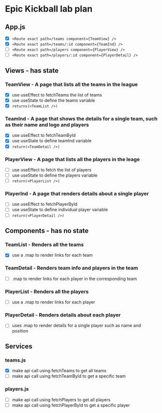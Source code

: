 # Epic Kickball lab plan

## App.js

- [x] `<Route exact path=/teams component={TeamView} />`
- [x] `<Route exact path=/teams/:id component={TeamInd} />`
- [ ] `<Route exact path=/players component={PlayerView} /> `
- [ ] `<Route exact path=/players/:id component={PlayerDetail} />`

## Views - has state

### TeamView - A page that lists all the teams in the league

- [x] use useEffect to fetchTeams the list of teams
- [x] use useState to define the teams variable
- [x] `returns(<TeamList />)`

### TeamInd - A page that shows the details for a single team, such as their name and logo and players

- [x] use useEffect to fetchTeamById
- [x] use useState to define teamInd variable
- [x] `return(<TeamDetail />)`

### PlayerView - A page that lists all the players in the leage

- [ ] use useEffect to fetch the list of players
- [ ] use useState to define the players variable
- [ ] `return(<PlayerList />)`

### PlayerInd - A page that renders details about a single player

- [ ] use useEffect to fetchPlayerById
- [ ] use useState to define individual player variable
- [ ] `return(<PlayerDetail />)`

## Components - has no state

### TeamList - Renders all the teams

- [x] use a .map to render links for each team

### TeamDetail - Renders team info and players in the team

- [ ] .map to render links for each player in the corresponding team

### PlayerList - Renders all the players

- [ ] use a .map to render links for each player

### PlayerDetail - Renders details about each player

- [ ] uses .map to render details for a single player such as name and position

## Services

### teams.js

- [x] make api call using fetchTeams to get all teams
- [ ] make api call using fetchTeamById to get a specific team

### players.js

- [ ] make api call using fetchPlayers to get all players
- [ ] make api call using fetchPlayerById to get a specific player
